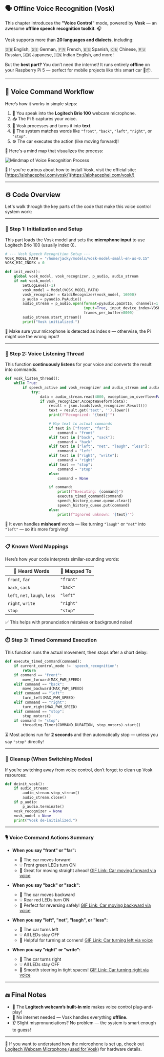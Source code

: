
## 🗣️ Offline Voice Recognition (Vosk)

This chapter introduces the **"Voice Control"** mode, powered by **Vosk** — an awesome **offline speech recognition toolkit**. 🎧

Vosk supports more than **20 languages and dialects**, including:

🇬🇧 English, 🇩🇪 German, 🇫🇷 French, 🇪🇸 Spanish, 🇨🇳 Chinese, 🇷🇺 Russian, 🇯🇵 Japanese, 🇮🇳 Indian English, and more!

But the **best part?** You don’t need the internet! It runs entirely **offline** on your Raspberry Pi 5 — perfect for mobile projects like this smart car 🚗📦.

---

## 🧠 Voice Command Workflow

Here’s how it works in simple steps:

1. 🎤 You speak into the **Logitech Brio 100** webcam microphone.
2. 📥 The Pi 5 captures your voice.
3. 🤖 Vosk processes and turns it into **text**.
4. 🧠 The system matches words like `"front"`, `"back"`, `"left"`, `"right"`, or `"stop"`.
5. ⚙️ The car executes the action (like moving forward)!

🧩 Here's a mind map that visualizes the process:

![Mindmap of Voice Recognition Process](images/vosk_mindmap.jpg)

🔗 If you're curious about how to install Vosk, visit the official site: [https://alphacephei.com/vosk/](https://alphacephei.com/vosk/)

---

## ⚙️ Code Overview

Let's walk through the key parts of the code that make this voice control system work:

---

### 🔧 Step 1: Initialization and Setup

This part loads the Vosk model and sets the **microphone input** to use Logitech Brio 100 (usually index 0).

```python
# --- Vosk Speech Recognition Setup ---
VOSK_MODEL_PATH = "/home/jacky/models/vosk-model-small-en-us-0.15"
VOSK_MIC_INDEX = 0

def init_vosk():
    global vosk_model, vosk_recognizer, p_audio, audio_stream
    if not vosk_model:
        SetLogLevel(-1)
        vosk_model = Model(VOSK_MODEL_PATH)
        vosk_recognizer = KaldiRecognizer(vosk_model, 16000)
        p_audio = pyaudio.PyAudio()
        audio_stream = p_audio.open(format=pyaudio.paInt16, channels=1, rate=16000,
                                    input=True, input_device_index=VOSK_MIC_INDEX,
                                    frames_per_buffer=8000)
        audio_stream.start_stream()
        print("Vosk initialized.")
```

🎤 Make sure your microphone is detected as index `0` — otherwise, the Pi might use the wrong input!

---

### 🧵 Step 2: Voice Listening Thread

This function **continuously listens** for your voice and converts the result into commands.

```python
def vosk_listen_thread():
    while True:
        if speech_active and vosk_recognizer and audio_stream and audio_stream.is_active():
            try:
                data = audio_stream.read(4000, exception_on_overflow=False)
                if vosk_recognizer.AcceptWaveform(data):
                    result = json.loads(vosk_recognizer.Result())
                    text = result.get('text', '').lower()
                    print(f"Recognized: '{text}'")

                    # Map text to actual commands
                    if text in ["front", "far"]:
                        command = "front"
                    elif text in ["back", "sack"]:
                        command = "back"
                    elif text in ["left", "net", "laugh", "less"]:
                        command = "left"
                    elif text in ["right", "write"]:
                        command = "right"
                    elif text == "stop":
                        command = "stop"
                    else:
                        command = None

                    if command:
                        print(f"Executing: {command}")
                        execute_timed_command(command)
                        speech_history_queue.queue.clear()
                        speech_history_queue.put(command)
                    else:
                        print(f"Ignored unknown: '{text}'")
```

🧠 It even handles **misheard** words — like turning `"laugh"` or `"net"` into `"left"` — so it’s more forgiving!

---

### 📋 Known Word Mappings

Here’s how your code interprets similar-sounding words:

| 🎤 Heard Words                 | 🧭 Mapped To |
| ------------------------------ | ------------ |
| `front`, `far`                 | `"front"`    |
| `back`, `sack`                 | `"back"`     |
| `left`, `net`, `laugh`, `less` | `"left"`     |
| `right`, `write`               | `"right"`    |
| `stop`                         | `"stop"`     |

✅ This helps with pronunciation mistakes or background noise!

---

### ⏱️ Step 3: Timed Command Execution

This function runs the actual movement, then stops after a short delay:

```python
def execute_timed_command(command):
    if current_control_mode != 'speech_recognition':
        return
    if command == "front":
        move_forward(MAX_PWM_SPEED)
    elif command == "back":
        move_backward(MAX_PWM_SPEED)
    elif command == "left":
        turn_left(MAX_PWM_SPEED)
    elif command == "right":
        turn_right(MAX_PWM_SPEED)
    elif command == "stop":
        stop_motors()
    if command != "stop":
        threading.Timer(COMMAND_DURATION, stop_motors).start()
```

⏳ Most actions run for **2 seconds** and then automatically stop — unless you say `"stop"` directly!

---

### 🧼 Cleanup (When Switching Modes)

If you’re switching away from voice control, don’t forget to clean up Vosk resources:

```python
def deinit_vosk():
    if audio_stream:
        audio_stream.stop_stream()
        audio_stream.close()
    if p_audio:
        p_audio.terminate()
    vosk_recognizer = None
    vosk_model = None
    print("Vosk de-initialized.")
```

---

### 🎙️ Voice Command Actions Summary

* **When you say "front" or "far":**

  * 🚗 The car moves forward
  * 💡 Front green LEDs turn ON
  * 👀 Great for moving straight ahead!
    [GIF Link: Car moving forward via voice](https://example.com/voice_front.gif)

* **When you say "back" or "sack":**

  * 🚗 The car moves backward
  * 💡 Rear red LEDs turn ON
  * 👀 Perfect for reversing safely!
    [GIF Link: Car moving backward via voice](https://example.com/voice_back.gif)

* **When you say "left", "net", "laugh", or "less":**

  * 🔄 The car turns left
  * 💡 All LEDs stay OFF
  * 👀 Helpful for turning at corners!
    [GIF Link: Car turning left via voice](https://example.com/voice_left.gif)

* **When you say "right" or "write":**

  * 🔄 The car turns right
  * 💡 All LEDs stay OFF
  * 👀 Smooth steering in tight spaces!
    [GIF Link: Car turning right via voice](https://example.com/voice_right.gif)

---

## 🔚 Final Notes

* 🎤 The **Logitech webcam’s built-in mic** makes voice control plug-and-play!
* 🧠 No internet needed — Vosk handles everything **offline**.
* 👂 Slight mispronunciations? No problem — the system is smart enough to guess!

---

📌 If you want to understand how the microphone is set up, check out [Logitech Webcam Microphone (used for Vosk)](Logitech_Webcam_Microphone.md) for hardware details.

